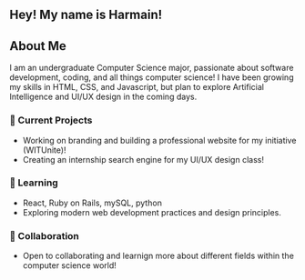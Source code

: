 ## Hey! My name is Harmain! 


## About Me

I am an undergraduate Computer Science major, passionate about software development, coding, and all things computer science! I have been growing my skills in HTML, CSS, and Javascript, but plan to explore Artificial Intelligence and UI/UX design in the coming days.  


### 🔭 Current Projects

- Working on branding and building a professional website for my initiative (WITUnite)!
- Creating an internship search engine for my UI/UX design class!

### 🌱 Learning

- React, Ruby on Rails, mySQL, python
- Exploring modern web development practices and design principles.

### 👯 Collaboration

- Open to collaborating and learnign more about different fields within the computer science world!


